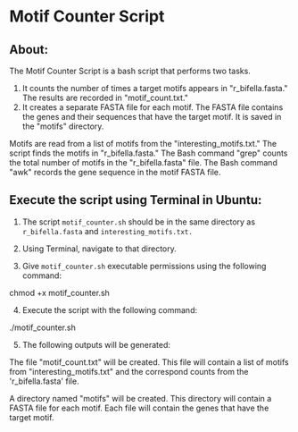 Motif Counter Script
=====================
About: 
-----
The Motif Counter Script is a bash script that performs two tasks.
1. It counts the number of times a target motifs appears in "r_bifella.fasta." The results are recorded in "motif_count.txt."
2. It creates a separate FASTA file for each motif. The FASTA file contains the genes and their sequences that have the target motif. It is saved in the "motifs" directory.

Motifs are read from a list of motifs from the "interesting_motifs.txt." 
The script finds the motifs in "r_bifella.fasta." 
The Bash command "grep" counts the total number of motifs in the "r_bifella.fasta" file.
The Bash command "awk" records the gene sequence in the motif FASTA file. 

Execute the script using Terminal in Ubuntu:
---------------------------------------------
1. The script `motif_counter.sh` should be in the same directory as `r_bifella.fasta` and `interesting_motifs.txt.` 

2. Using Terminal, navigate to that directory.

3. Give `motif_counter.sh` executable permissions using the following command:
		
chmod +x motif_counter.sh

4. Execute the script with the following command:

./motif_counter.sh

5. The following outputs will be generated:

The file "motif_count.txt" will be created. This file will contain a list of motifs from "interesting_motifs.txt" and the correspond counts from the 'r_bifella.fasta' file.
	
A directory named "motifs" will be created. This directory will contain a FASTA file for each motif. Each file will contain the genes that have the target motif. 
